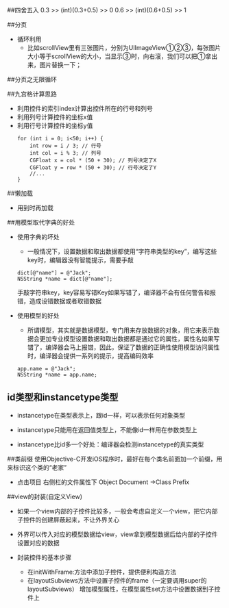 ##四舍五入
0.3 >> (int)(0.3+0.5) >> 0
0.6 >> (int)(0.6+0.5) >> 1


##分页
 - 循环利用
     - 比如scrollView里有三张图片，分别为UIImageView①②③，每张图片大小等于scrollView的大小，当显示③时，向右滚，我们可以把①拿出来，图片替换一下；

##分页之无限循环


##九宫格计算思路
- 利用控件的索引index计算出控件所在的行号和列号
- 利用列号计算控件的坐标x值
- 利用行号计算控件的坐标y值
    ```objc
    for (int i = 0; i<50; i++) {
        int row = i / 3; // 行号
        int col = i % 3; // 列号
        CGFloat x = col * (50 + 30); // 列号决定了X
        CGFloat y = row * (50 + 30); // 行号决定了Y
        //...
    }
    ```

##懒加载
- 用到时再加载

##用模型取代字典的好处
- 使用字典的坏处
    - 一般情况下，设置数据和取出数据都使用“字符串类型的key”，编写这些key时，编辑器没有智能提示，需要手敲
    ```obj-c
    dict[@"name"] = @"Jack";
    NSString *name = dict[@"name"];
    ```
    手敲字符串key，key容易写错Key如果写错了，编译器不会有任何警告和报错，造成设错数据或者取错数据
- 使用模型的好处
    - 所谓模型，其实就是数据模型，专门用来存放数据的对象，用它来表示数据会更加专业模型设置数据和取出数据都是通过它的属性，属性名如果写错了，编译器会马上报错，因此，保证了数据的正确性使用模型访问属性时，编译器会提供一系列的提示，提高编码效率

    ```obj-c
    app.name = @"Jack";
    NSString *name = app.name;
    ```


## id类型和instancetype类型
- instancetype在类型表示上，跟id一样，可以表示任何对象类型

- instancetype只能用在返回值类型上，不能像id一样用在参数类型上

- instancetype比id多一个好处：编译器会检测instancetype的真实类型

##类前缀
使用Objective-C开发iOS程序时，最好在每个类名前面加一个前缀，用来标识这个类的“老家”
- 点击项目 右侧栏的文件属性下 Object Document ->Class Prefix





##view的封装(自定义View)

- 如果一个view内部的子控件比较多，一般会考虑自定义一个view，把它内部子控件的创建屏蔽起来，不让外界关心

- 外界可以传入对应的模型数据给view，view拿到模型数据后给内部的子控件设置对应的数据

- 封装控件的基本步骤
    - 在initWithFrame:方法中添加子控件，提供便利构造方法
    - 在layoutSubviews方法中设置子控件的frame（一定要调用super的layoutSubviews）
增加模型属性，在模型属性set方法中设置数据到子控件上
















